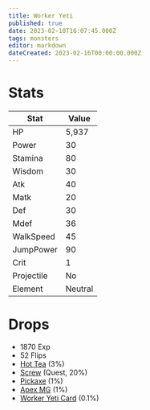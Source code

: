 ```yaml
---
title: Worker Yeti
published: true
date: 2023-02-18T16:07:45.000Z
tags: monsters
editor: markdown
dateCreated: 2023-02-16T00:00:00.000Z
---
```


# Stats
|Stat|Value|
|-|-|
|HP|5,937|
|Power|30|
|Stamina|80|
|Wisdom|30|
|Atk|40|
|Matk|20|
|Def|30|
|Mdef|36|
|WalkSpeed|45|
|JumpPower|90|
|Crit|1|
|Projectile|No|
|Element|Neutral|

# Drops
 * 1870 Exp
 * 52 Flips
 * [Hot Tea](/items/hot-tea.md) (3%)
 * [Screw](/items/screw.md) (Quest, 20%)
 * [Pickaxe](/items/pickaxe.md) (1%)
 * [Apex MG](/items/apex-mg.md) (1%)
 * [Worker Yeti Card](/items/worker-yeti-card.md) (0.1%)
